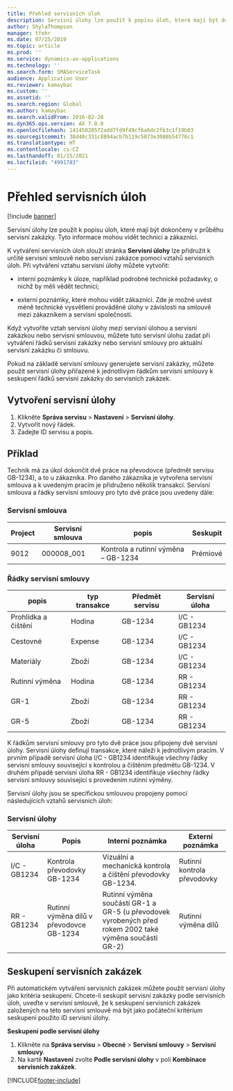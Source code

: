```yaml
---
title: Přehled servisních úloh
description: Servisní úlohy lze použít k popisu úloh, které mají být dokončeny v průběhu servisní zakázky. Tyto informace mohou vidět technici a zákazníci.
author: ShylaThompson
manager: tfehr
ms.date: 07/25/2019
ms.topic: article
ms.prod: ''
ms.service: dynamics-ax-applications
ms.technology: ''
ms.search.form: SMAServiceTask
audience: Application User
ms.reviewer: kamaybac
ms.custom: ''
ms.assetid: ''
ms.search.region: Global
ms.author: kamaybac
ms.search.validFrom: 2016-02-28
ms.dyn365.ops.version: AX 7.0.0
ms.openlocfilehash: 14145020572add7fd9f49cf6a6dc2fb3c1f19b03
ms.sourcegitcommit: 38d40c331c8894acb7b119c5073e3088b54776c1
ms.translationtype: HT
ms.contentlocale: cs-CZ
ms.lasthandoff: 01/15/2021
ms.locfileid: "4991783"
---
```

# <a name="service-tasks-overview"></a>Přehled servisních úloh

[!include [banner](../includes/banner.md)]

Servisní úlohy lze použít k popisu úloh, které mají být dokončeny v průběhu servisní zakázky.
Tyto informace mohou vidět technici a zákazníci.

K vytváření servisních úloh slouží stránka **Servisní úlohy** lze přidružit k určité servisní smlouvě nebo servisní zakázce pomocí vztahů servisních úloh. Při vytváření vztahu servisní úlohy můžete vytvořit:

-  interní poznámky k úloze, například podrobné technické požadavky, o nichž by měli vědět technici;

-  externí poznámky, které mohou vidět zákazníci. Zde je možné uvést méně technické vysvětlení prováděné úlohy v závislosti na smlouvě mezi zákazníkem a servisní společností.

Když vytvoříte vztah servisní úlohy mezi servisní úlohou a servisní zakázkou nebo servisní smlouvou, můžete tuto servisní úlohu zadat při vytváření řádků servisní zakázky nebo servisní smlouvy pro aktuální servisní zakázku či smlouvu.

Pokud na základě servisní smlouvy generujete servisní zakázky, můžete použít servisní úlohy přiřazené k jednotlivým řádkům servisní smlouvy k seskupení řádků servisní zakázky do servisních zakázek.

## <a name="create-a-service-task"></a>Vytvoření servisní úlohy

1. Klikněte **Správa servisu** \> **Nastavení** \> **Servisní úlohy**.
2. Vytvořit nový řádek.
3. Zadejte ID servisu a popis.

## <a name="example"></a>Příklad

Technik má za úkol dokončit dvě práce na převodovce (předmět servisu GB-1234), a to u zákazníka. Pro daného zákazníka je vytvořena servisní smlouva a k uvedeným pracím je přidruženo několik transakcí. Servisní smlouva a řádky servisní smlouvy pro tyto dvě práce jsou uvedeny dále:

### <a name="service-agreement"></a>Servisní smlouva

| Project | Servisní smlouva | popis                                  | Seskupit   |
|---------|-------------------|----------------------------------------------|---------|
| 9012    | 000008\_001       | Kontrola a rutinní výměna – GB-1234 | Prémiové |

### <a name="service-agreement-lines"></a>Řádky servisní smlouvy

| popis             | typ transakce | Předmět servisu | Servisní úloha |
|-------------------------|------------------|----------------|--------------|
| Prohlídka a čištění | Hodina             | GB-1234        | I/C - GB1234 |
| Cestovné                  | Expense          | GB-1234        | I/C - GB1234 |
| Materiály               | Zboží             | GB-1234        | I/C - GB1234 |
| Rutinní výměna     | Hodina             | GB-1234        | RR - GB1234  |
| GR-1                    | Zboží             | GB-1234        | RR - GB1234  |
| GR-5                    | Zboží             | GB-1234        | RR - GB1234  |

K řádkům servisní smlouvy pro tyto dvě práce jsou připojeny dvě servisní úlohy. Servisní úlohy definují transakce, které náleží k jednotlivým pracím. V prvním případě servisní úloha I/C - GB1234 identifikuje všechny řádky servisní smlouvy související s kontrolou a čištěním předmětu GB-1234. V druhém případě servisní úloha RR - GB1234 identifikuje všechny řádky servisní smlouvy související s provedením rutinní výměny.

Servisní úlohy jsou se specifickou smlouvou propojeny pomocí následujících vztahů servisních úloh:

### <a name="service-tasks"></a>Servisní úlohy

| Servisní úloha | Popis                             | Interní poznámka                                                                                                                 | Externí poznámka                 |
|--------------|-----------------------------------------|-------------------------------------------------------------------------------------------------------------------------------|-------------------------------|
| I/C - GB1234 | Kontrola převodovky GB-1234           | Vizuální a mechanická kontrola a čištění převodovky GB-1234.                                                              | Rutinní kontrola převodovky |
| RR - GB1234  | Rutinní výměna dílů v převodovce GB-1234 | Rutinní výměna součástí GR-1 a GR-5 (u převodovek vyrobených před rokem 2002 také výměna součásti GR-2) | Rutinní výměna dílů  |

## <a name="group-service-orders"></a>Seskupení servisních zakázek

Při automatickém vytváření servisních zakázek můžete použít servisní úlohy jako kritéria seskupení. Chcete-li seskupit servisní zakázky podle servisních úloh, uveďte v servisní smlouvě, že k seskupení servisních zakázek založených na této servisní smlouvě má být jako počáteční kritérium seskupení použito ID servisní úlohy.

**Seskupení podle servisní úlohy**

1. Klikněte na **Správa servisu** \> **Obecné** \> **Servisní smlouvy** \> **Servisní smlouvy**.
2. Na kartě **Nastavení** zvolte **Podle servisní úlohy** v poli **Kombinace servisních zakázek**.




[!INCLUDE[footer-include](../../includes/footer-banner.md)]